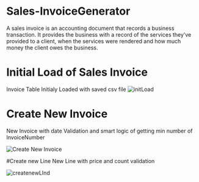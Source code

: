 # Sales-InvoiceGenerator
A sales invoice is an accounting document that records a business transaction. It provides the business with a record of the services they’ve provided to a client, when the services were rendered and how much money the client owes the business.

# Initial Load of  Sales Invoice
Invoice Table Initialy Loaded with saved csv file 
![initLoad](https://user-images.githubusercontent.com/81976413/197069329-3578178a-8e51-4487-9251-4499f3b7e246.png)

# Create New Invoice
New Invoice with date Validation and smart logic of getting min number of InvoiceNumber

![Create New Invoice](https://user-images.githubusercontent.com/81976413/197070029-1bf4f0f4-6b6a-4e54-8ff4-2bba68443416.png)

#Create new Line
New Line with price and count validation 

![createnewLInd](https://user-images.githubusercontent.com/81976413/197070122-3390f8bc-be98-4299-be1f-c509625e4df4.png)
